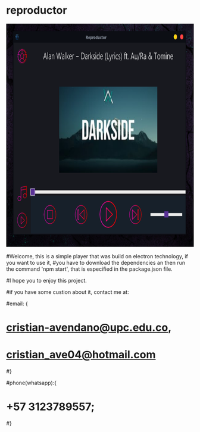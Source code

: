 
<h1>reproductor</h1>

<img src="vista.png" height="600px">

#Welcome, this is a simple player that was build on electron technology, if you want to use it, 
#you have to download the dependencies an then run the command 'npm start', that is especified in the package.json file.

#I hope you to enjoy this project.

#if you have some custion about it, contact me at:

#email: {
#  cristian-avendano@upc.edu.co,
#  cristian_ave04@hotmail.com
#}

#phone(whatsapp):{
#  +57 3123789557;
#}
